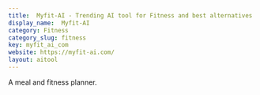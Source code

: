 ```yaml
---
title:  Myfit-AI - Trending AI tool for Fitness and best alternatives
display_name:  Myfit-AI
category: Fitness
category_slug: fitness
key: myfit_ai_com
website: https://myfit-ai.com/
layout: aitool
---
```


A meal and fitness planner.
